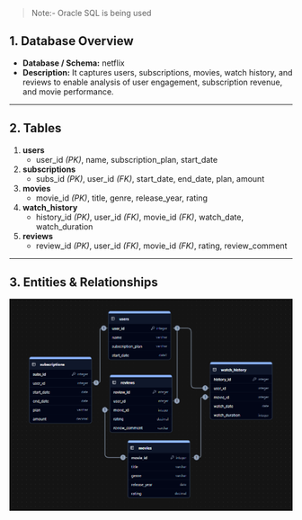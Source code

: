 > Note:- Oracle SQL is being used

## 1. Database Overview

- **Database / Schema:** netflix
- **Description:** It captures users, subscriptions, movies, watch history, and reviews to enable analysis of user engagement, subscription revenue, and movie performance.

---

## 2. Tables

1. **users**
   - user_id _(PK)_, name, subscription_plan, start_date
2. **subscriptions**
   - subs_id _(PK)_, user_id _(FK)_, start_date, end_date, plan, amount
3. **movies**
   - movie_id _(PK)_, title, genre, release_year, rating
4. **watch_history**
   - history_id _(PK)_, user_id _(FK)_, movie_id _(FK)_, watch_date, watch_duration
5. **reviews**
   - review_id _(PK)_, user_id _(FK)_, movie_id _(FK)_, rating, review_comment

---

## 3. Entities & Relationships

![image.png](./netflix.png)
